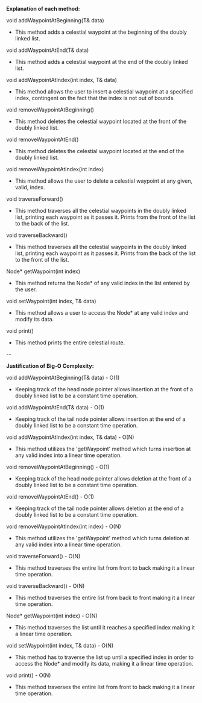 **Explanation of each method:**

void addWaypointAtBeginning(T& data) 
- This method adds a celestial waypoint at the beginning of the doubly linked list.

void addWaypointAtEnd(T& data) 
- This method adds a celestial waypoint at the end of the doubly linked list.

void addWaypointAtIndex(int index, T& data) 
- This method allows the user to insert a celestial waypoint at a specified index, contingent on the fact that the index is not out of bounds.

void removeWaypointAtBeginning() 
- This method deletes the celestial waypoint located at the front of the doubly linked list.

void removeWaypointAtEnd() 
- This method deletes the celestial waypoint located at the end of the doubly linked list.

void removeWaypointAtIndex(int index) 
- This method allows the user to delete a celestial waypoint at any given, valid, index.

void traverseForward() 
- This method traverses all the celestial waypoints in the doubly linked list, printing each waypoint as it passes it. Prints from the front of the list to the back of the list.

void traverseBackward() 
- This method traverses all the celestial waypoints in the doubly linked list, printing each waypoint as it passes it. Prints from the back of the list to the front of the list.

Node<T>* getWaypoint(int index) 
- This method returns the Node* of any valid index in the list entered by the user.

void setWaypoint(int index, T& data) 
- This method allows a user to access the Node* at any valid index and modify its data.

void print() 
- This method prints the entire celestial route.

--

**Justification of Big-O Complexity:**

void addWaypointAtBeginning(T& data) - O(1)
- Keeping track of the head node pointer allows insertion at the front of a doubly linked list to be a constant time operation.

void addWaypointAtEnd(T& data) - O(1)
- Keeping track of the tail node pointer allows insertion at the end of a doubly linked list to be a constant time operation.

void addWaypointAtIndex(int index, T& data) - O(N)
- This method utilizes the 'getWaypoint' method which turns insertion at any valid index into a linear time operation.

void removeWaypointAtBeginning() - O(1)
- Keeping track of the head node pointer allows deletion at the front of a doubly linked list to be a constant time operation.

void removeWaypointAtEnd() - O(1)
- Keeping track of the tail node pointer allows deletion at the end of a doubly linked list to be a constant time operation.

void removeWaypointAtIndex(int index) - O(N)
- This method utilizes the 'getWaypoint' method which turns deletion at any valid index into a linear time operation.

void traverseForward() - O(N)
- This method traverses the entire list from front to back making it a linear time operation.

void traverseBackward() - O(N)
- This method traverses the entire list from back to front making it a linear time operation.

Node<T>* getWaypoint(int index) - O(N)
- This method traverses the list until it reaches a specified index making it a linear time operation.

void setWaypoint(int index, T& data) - O(N)
- This method has to traverse the list up until a specified index in order to access the Node* and modify its data, making it a linear time operation.

void print() - O(N)
- This method traverses the entire list from front to back making it a linear time operation.